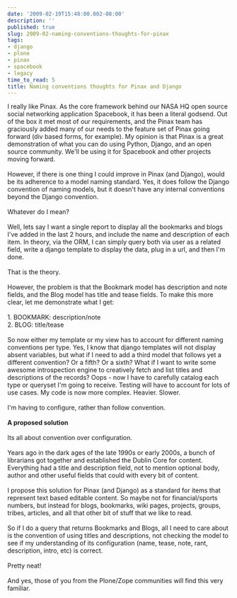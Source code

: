```yaml
---
date: '2009-02-19T15:48:00.002-08:00'
description: ''
published: true
slug: 2009-02-naming-conventions-thoughts-for-pinax
tags:
- django
- plone
- pinax
- spacebook
- legacy
time_to_read: 5
title: Naming conventions thoughts for Pinax and Django
---
```


I really like Pinax. As the core framework behind our NASA HQ open source social networking application Spacebook, it has been a literal godsend. Out of the box it met most of our requirements, and the Pinax team has graciously added many of our needs to the feature set of Pinax going forward (div based forms, for example). My opinion is that Pinax is a great demonstration of what you can do using Python, Django, and an open source community. We'll be using it for Spacebook and other projects moving forward.<br /><br />However, if there is one thing I could improve in Pinax (and Django), would be its adherence to a model naming standard. Yes, it does follow the Django convention of naming models, but it doesn't have any internal conventions beyond the Django convention.<br /><br />Whatever do I mean?<br /><br />Well, lets say I want a single report to display all the bookmarks and blogs I've added in the last 2 hours, and include the name and description of each item. In theory, via the ORM, I can simply query both via user as a related field, write a django template to display the data, plug in a url, and then I'm done.<br /><br />That is the theory. <br /><br />However, the problem is that the Bookmark model has description and note fields, and the Blog model has title and tease fields. To make this more clear, let me demonstrate what I get:<br /><br /> 1. BOOKMARK: description/note<br /> 2. BLOG: title/tease<br /> <br />So now either my template or my view has to account for different naming conventions per type. Yes, I know that django templates will not display absent variables, but what if I need to add a third model that follows yet a different convention? Or a fifth? Or a sixth? What if I want to write some awesome introspection engine to creatively fetch and list titles and descriptions of the records? Oops - now I have to carefully catalog each type or queryset I'm going to receive. Testing will have to account for lots of use cases. My code is now more complex. Heavier. Slower.<br /><br />I'm having to configure, rather than follow convention.<br /><br /><span style="font-weight: bold;">A proposed solution</span><br /><br />Its all about convention over configuration.<br /><br />Years ago in the dark ages of the late 1990s or early 2000s, a bunch of librarians got together and established the Dublin Core for content. Everything had a title and description field, not to mention optional body, author and other useful fields that could with every bit of content.<br /><br />I propose this solution for Pinax (and Django) as a standard for items that represent text based editable content. So maybe not for financial/sports numbers, but instead for blogs, bookmarks, wiki pages, projects, groups, tribes, articles, and all that other bit of stuff that we like to read.<br /><br />So if I do a query that returns Bookmarks and Blogs, all I need to care about is the convention of using titles and descriptions, not checking the model to see if my understanding of its configuration (name, tease, note, rant, description, intro, etc) is correct.<br /><br />Pretty neat!<br /><br />And yes, those of you from the Plone/Zope communities will find this very familiar.